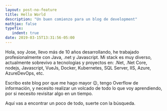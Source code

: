 ```yaml
---
layout: post-no-feature
title: Hello World
description: "Un buen comienzo para un blog de development"
mathjax: false
typefix:
   indent: true
date: 2019-03-15T13:31:56-05:00
---
```

Hola, soy Jose, llevo más de 10 años desarrollando, he trabajado profesionalmente con Java, .net y Javascript.
Mi stack es muy diverso, actualmente sobrevivo a tecnologias y proyectos en: .Net, .Net Core, nodejs, Javascript, VueJs, Docker, Kubernetes, SQL Server, IIS, Azure, AzureDevOps, etc.

Escribo este blog por que me hago mayor 😉, tengo Overflow de información, y necesito realizar un volcado de todo lo que voy aprendiendo, por si necesito revisitar algo en un tiempo.

Aquí vas a encontrar un poco de todo, suerte con la búsqueda.
